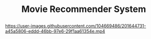 # <p align='center'>Movie Recommender System</p>
https://user-images.githubusercontent.com/104669486/201644731-a45a5806-eddd-46bb-97e6-29f1aa61354e.mp4
